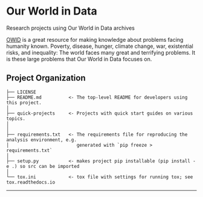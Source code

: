 # Our World in Data
 Research projects using Our World in Data archives

 [OWID](https://ourworldindata.org/about) is a great resource for making knowledge about problems facing humanity known. Poverty, disease, hunger, climate change, war, existential risks, and inequality: The world faces many great and terrifying problems. It is these large problems that Our World in Data focuses on.

Project Organization
------------

    ├── LICENSE
    ├── README.md          <- The top-level README for developers using this project.
    │
    ├── quick-projects     <- Projects with quick start guides on various topics. 
    │
    │
    ├── requirements.txt   <- The requirements file for reproducing the analysis environment, e.g.
    │                         generated with `pip freeze > requirements.txt`
    │
    ├── setup.py           <- makes project pip installable (pip install -e .) so src can be imported
    │
    └── tox.ini            <- tox file with settings for running tox; see tox.readthedocs.io


--------